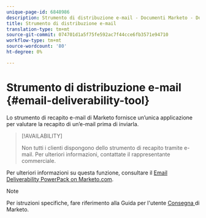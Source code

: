 ```yaml
---
unique-page-id: 6848986
description: Strumento di distribuzione e-mail - Documenti Marketo - Documentazione prodotto
title: Strumento di distribuzione e-mail
translation-type: tm+mt
source-git-commit: 074701d1a5f75fe592ac7f44cce6fb3571e94710
workflow-type: tm+mt
source-wordcount: '80'
ht-degree: 0%

---
```



# Strumento di distribuzione e-mail {#email-deliverability-tool}

Lo strumento di recapito e-mail di Marketo fornisce un’unica applicazione per valutare la recapito di un’e-mail prima di inviarla.

>[!AVAILABILITY]
>
>Non tutti i clienti dispongono dello strumento di recapito tramite e-mail. Per ulteriori informazioni, contattate il rappresentante commerciale.

Per ulteriori informazioni su questa funzione, consultare il [Email Deliverability PowerPack on Marketo.com](https://www.marketo.com/software/email-marketing/email-deliverability/deliverability-packages/).

>[!NOTE]
>
>Per istruzioni specifiche, fare riferimento alla Guida per l&#39;utente [Consegna ](https://250ok.com/guides/marketo/) di Marketo.

